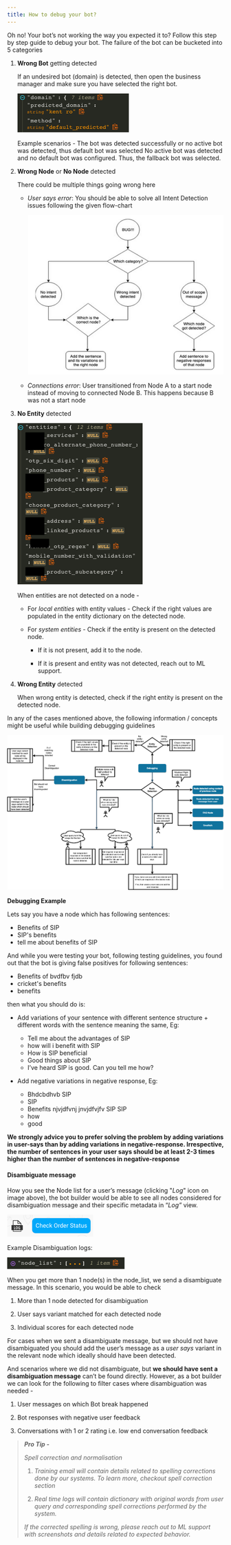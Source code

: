 ```yaml
---
title: How to debug your bot?
---
```


Oh no! Your bot’s not working the way you expected it to? Follow this step by step guide to debug your bot. The failure of the bot can be bucketed into 5 categories

1. **Wrong Bot** getting detected 

	If an undesired bot (domain) is detected, then open the business manager and make sure you have selected the right bot.

	![Wrong Bot Detected](assets/debug_wrong_bot.png)

	Example scenarios - The bot was detected successfully or no active bot was detected, thus default bot was selected No active bot was detected and no default bot was configured. Thus, the fallback bot was selected.

2. **Wrong Node** or **No Node** detected

	There could be multiple things going wrong here

	* _User says error_: You should be able to solve all Intent Detection issues following the given flow-chart 

    	![Intent Detection Bug](assets/debug_intent_detection.png)

	* _Connections error_: User transitioned from Node A to a start node instead of moving to connected Node B. This happens because B was not a start node 
 
3. **No Entity** detected 

	![Wrong Entity Detected](assets/debug_no_entity.png)

	When entities are not detected on a node - 

	* For _local entities_ with entity values - Check if the right values are populated in the entity dictionary on the detected node.

	* For _system entities_ - Check if the entity is present on the detected node. 

    	* If it is not present, add it to the node.

    	* If it is present and entity was not detected, reach out to ML support.

4. **Wrong Entity** detected 

	When wrong entity is detected, check if the right entity is present on the detected node.


In any of the cases mentioned above, the following information / concepts might be useful while building debugging guidelines

![Debug Debug Chart](assets/debug_flow_chart.png)




**Debugging Example**

Lets say you have a node which has following sentences:

* Benefits of SIP
* SIP's benefits
* tell me about benefits of SIP

And while you were testing your bot, following testing
 guidelines, you found out that the bot is giving false
  positives for following sentences:

* Benefits of bvdfbv fjdb
* cricket's benefits
* benefits

then what you should do is:

* Add variations of your sentence with different sentence
 structure + different words with the sentence meaning the same, Eg:
    * Tell me about the advantages of SIP
    * how will i benefit with SIP
    * How is SIP beneficial
    * Good things about SIP
    * I’ve heard SIP is good. Can you tell me how?

* Add negative variations in negative response, Eg:
    * Bhdcbdhvb SIP
    * SIP
    * Benefits njvjdfvnj jnvjdfvjfv SIP SIP
    * how
    * good

**We strongly advice you to prefer solving the problem by adding variations
 in user-says than by adding variations in negative-response. Irrespective,
  the number of sentences in your user says should be at least 2-3 times
   higher than the number of sentences in negative-response**

#### **Disambiguate message**

How you see the Node list for a user’s message (clicking "*Log*" icon on image above), the bot builder would be able to see all nodes considered for disambiguation message and their specific metadata in “*Log”* view. 

![Disambiguate Logs](assets/debug_disambiguate_logs.png)

Example Disambiguation logs: 

![Disambiguate Node List](assets/debug_disambiguate_nodelist.png)

When you get more than 1 node(s) in the node_list, we send a disambiguate message. In this scenario, you would be able to check

1. More than 1 node detected for disambiguation

2. User says variant matched for each detected node

3. Individual scores for each detected node

For cases when we sent a disambiguate message, but we should not have disambiguated you should add the user’s message as a *user says* variant in the relevant node which ideally should have been detected. 

And scenarios where we did not disambiguate, but **we should have sent a disambiguation message** can’t be found directly. However, as a bot builder we can look for the following to filter cases where disambiguation was needed -

1. User messages on which Bot break happened

2. Bot responses with negative user feedback 

3. Conversations with 1 or 2 rating i.e. low end conversation feedback


> **_Pro Tip -_**
> 
> *Spell correction and normalisation*
> 
> 1. *Training email will contain details related to spelling corrections done by our systems. To learn more, checkout spell correction section*
> 
> 2. *Real time logs will contain dictionary with original words from user query and corresponding spell corrections performed by the system.*
> 
> *If the corrected spelling is wrong, please reach out to ML support with screenshots and details related to expected behavior.*


